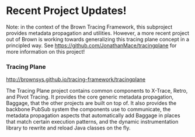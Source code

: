 # Recent Project Updates!

Note: in the context of the Brown Tracing Framework, this subproject provides metadata propagation and utilities.
However, a more recent project out of Brown is working towards generalizing this tracing plane concept in a principled way.  See https://github.com/JonathanMace/tracingplane for more information on this project!


### Tracing Plane

http://brownsys.github.io/tracing-framework/tracingplane

The Tracing Plane project contains common components to X-Trace, Retro, and Pivot Tracing.  It provides the core generic metadata propagation, Baggage, that the other projects are built on top of.  It also provides the backbone PubSub system the components use to communicate, the metadata propagation aspects that automatically add Baggage in places that match certain execution patterns, and the dynamic instrumentation library to rewrite and reload Java classes on the fly.
